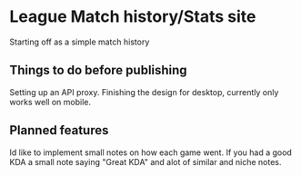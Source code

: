 # League Match history/Stats site

Starting off as a simple match history

## Things to do before publishing

Setting up an API proxy.
Finishing the design for desktop, currently only works well on mobile.

## Planned features

Id like to implement small notes on how each game went. If you had a good KDA a small note saying "Great KDA" and alot of similar and niche notes.


